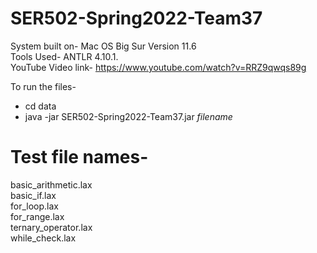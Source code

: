 # SER502-Spring2022-Team37
System built on- Mac OS Big Sur Version 11.6 <br />
Tools Used- ANTLR 4.10.1.<br />
YouTube Video link- https://www.youtube.com/watch?v=RRZ9qwqs89g<br />

To run the files- <br />
- cd data <br />
- java -jar SER502-Spring2022-Team37.jar _filename_

# Test file names- 
basic_arithmetic.lax <br />
basic_if.lax <br />
for_loop.lax <br />
for_range.lax <br />
ternary_operator.lax <br />
while_check.lax <br />

